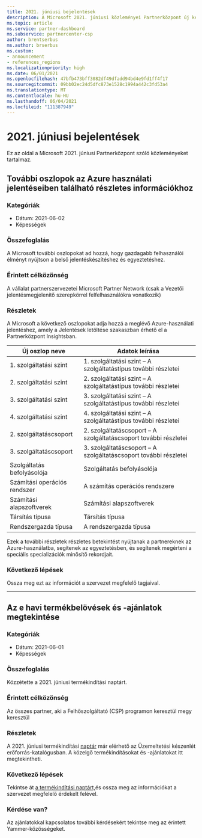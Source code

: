 ```yaml
---
title: 2021. júniusi bejelentések
description: A Microsoft 2021. júniusi közleményei Partnerközpont új képességeket, promóciókat, ajánlatokat, piacokat vagy a meglévő ajánlatok változásait is beleértve.
ms.topic: article
ms.service: partner-dashboard
ms.subservice: partnercenter-csp
author: brentserbus
ms.author: brserbus
ms.custom:
- announcement
- references_regions
ms.localizationpriority: high
ms.date: 06/01/2021
ms.openlocfilehash: 47bfb473bff3082df49dfadd94bd4e9fd1ff4f17
ms.sourcegitcommit: 09bb02ec24d5dfc873e1528c1994a442c3fd53a4
ms.translationtype: MT
ms.contentlocale: hu-HU
ms.lasthandoff: 06/04/2021
ms.locfileid: "111387949"
---
```

# <a name="june-2021-announcements"></a>2021. júniusi bejelentések

Ez az oldal a Microsoft 2021. júniusi Partnerközpont szóló közleményeket tartalmaz.

## <a name="additional-columns-for-richer-information-in-azure-usage-reports"></a><a name="2"></a>További oszlopok az Azure használati jelentéseiben található részletes információkhoz

### <a name="categories"></a>Kategóriák

- Dátum: 2021-06-02
- Képességek

### <a name="summary"></a>Összefoglalás

A Microsoft további oszlopokat ad hozzá, hogy gazdagabb felhasználói élményt nyújtson a belső jelentéskészítéshez és egyeztetéshez.

### <a name="impacted-audience"></a>Érintett célközönség

A vállalat partnerszervezetei Microsoft Partner Network (csak a Vezetői jelentésmegjelenítő szerepkörrel felfelhasználókra vonatkozik)

### <a name="details"></a>Részletek

A Microsoft a következő oszlopokat adja hozzá a meglévő  Azure-használati jelentéshez, amely a Jelentések letöltése szakaszban érhető el a Partnerközpont Insightsban.

| Új oszlop neve | Adatok leírása |
|----------------|---------------------|
| 1. szolgáltatási szint | 1. szolgáltatási szint – A szolgáltatástípus további részletei |
| 2. szolgáltatási szint | 2. szolgáltatási szint – A szolgáltatástípus további részletei |
| 3. szolgáltatási szint | 3. szolgáltatási szint – A szolgáltatástípus további részletei |
| 4. szolgáltatási szint | 4. szolgáltatási szint – A szolgáltatástípus további részletei |
| 2. szolgáltatáscsoport | 2. szolgáltatáscsoport – A szolgáltatáscsoport további részletei |
| 3. szolgáltatáscsoport | 3. szolgáltatáscsoport – A szolgáltatáscsoport további részletei |
| Szolgáltatás befolyásolója | Szolgáltatás befolyásolója |
| Számítási operációs rendszer | A számítás operációs rendszere |
| Számítási alapszoftverek | Számítási alapszoftverek |
| Társítás típusa | Társítás típusa |
| Rendszergazda típusa | A rendszergazda típusa |

Ezek a további részletek részletes betekintést nyújtanak a partnereknek az Azure-használatba, segítenek az egyeztetésben, és segítenek megérteni a speciális specializációk minősítő rekordjait.

### <a name="next-steps"></a>Következő lépések

Ossza meg ezt az információt a szervezet megfelelő tagjaival.

________________
## <a name="view-this-months-product-launches-and-offers"></a><a name="1"></a>Az e havi termékbelövések és -ajánlatok megtekintése

### <a name="categories"></a>Kategóriák

- Dátum: 2021-06-01
- Képességek

### <a name="summary"></a>Összefoglalás

Közzétette a 2021. júniusi termékindítási naptárt.

### <a name="impacted-audience"></a>Érintett célközönség

Az összes partner, aki a Felhőszolgáltató (CSP) programon keresztül megy keresztül

### <a name="details"></a>Részletek

A 2021. júniusi termékindítási [naptár](https://partner.microsoft.com/resources/collection/product-launch-calendar-collection#/) már elérhető az Üzemeltetési készenlét erőforrás-katalógusban. A közelgő termékindításokat és -ajánlatokat itt megtekintheti.

### <a name="next-steps"></a>Következő lépések

Tekintse át [a termékindítási naptárt,](https://partner.microsoft.com/resources/collection/product-launch-calendar-collection#/)és ossza meg az információkat a szervezet megfelelő érdekelt felével.  

### <a name="questions"></a>Kérdése van?

Az ajánlatokkal kapcsolatos további kérdésekért tekintse meg az érintett Yammer-közösségeket.